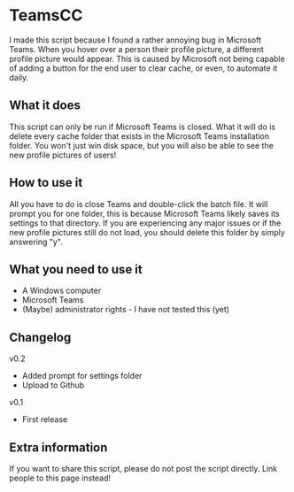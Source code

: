 # TeamsCC
I made this script because I found a rather annoying bug in Microsoft Teams. When you hover over a person their profile picture, a different profile picture would appear.
This is caused by Microsoft not being capable of adding a button for the end user to clear cache, or even, to automate it daily.

## What it does
This script can only be run if Microsoft Teams is closed. What it will do is delete every cache folder that exists in the Microsoft Teams installation folder.
You won't just win disk space, but you will also be able to see the new profile pictures of users!

## How to use it
All you have to do is close Teams and double-click the batch file.
It will prompt you for one folder, this is because Microsoft Teams likely saves its settings to that directory.
If you are experiencing any major issues or if the new profile pictures still do not load, you should delete this folder by simply answering "y".

## What you need to use it
- A Windows computer
- Microsoft Teams
- (Maybe) administrator rights - I have not tested this (yet)

## Changelog
v0.2
- Added prompt for settings folder
- Upload to Github

v0.1
- First release

## Extra information
If you want to share this script, please do not post the script directly. Link people to this page instead!
